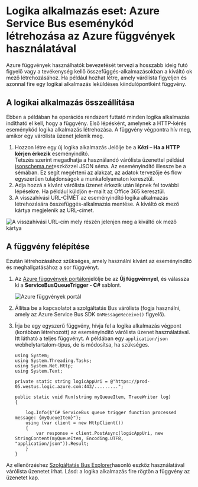 <properties
   pageTitle="Logika alkalmazás eset: létrehozása az Azure függvények szolgáltatás Bus eseménykód |} Microsoft Azure"
   description="Hozzon létre egy logikai alkalmazás szolgáltatás Bus eseményindító Azure függvények használatával"
   services="logic-apps,functions"
   documentationCenter=".net,nodejs,java"
   authors="jeffhollan"
   manager="dwrede"
   editor=""/>

<tags
   ms.service="logic-apps"
   ms.devlang="multiple"
   ms.topic="article"
   ms.tgt_pltfrm="na"
   ms.workload="integration"
   ms.date="05/23/2016"
   ms.author="jehollan"/>

# <a name="logic-app-scenario-create-an-azure-service-bus-trigger-by-using-azure-functions"></a>Logika alkalmazás eset: Azure Service Bus eseménykód létrehozása az Azure függvények használatával

Azure függvények használhatók bevezetését tervezi a hosszabb ideig futó figyelő vagy a tevékenység kellő összefüggés-alkalmazásokban a kiváltó ok mező létrehozásához. Ha például hozhat létre, amely várólista figyeljen és azonnal fire egy logikai alkalmazás leküldéses kiindulópontként függvény.

## <a name="build-the-logic-app"></a>A logikai alkalmazás összeállítása

Ebben a példában ha operációs rendszert futtató minden logika alkalmazás indítható el kell, hogy a függvény. Első lépésként, amelynek a HTTP-kérés eseménykód logika alkalmazás létrehozása. A függvény végpontra hív meg, amikor egy várólista üzenet jelenik meg.  

1. Hozzon létre egy új logika alkalmazás Jelölje be a **Kézi – Ha a HTTP kérjen érkezik** eseményindító.  
   Tetszés szerint megadhatja a használandó várólista üzenettel például [jsonschema.net](http://jsonschema.net)eszközzel JSON séma. Az eseményindító illessze be a sémában. Ez segít megérteni az alakzat, az adatok tervezője és flow egyszerűen tulajdonságok a munkafolyamaton keresztül.
1. Adja hozzá a kívánt várólista üzenet érkezik után lépnek fel további lépésekre. Ha például küldjön e-mailt az Office 365 keresztül.  
1. A visszahívási URL-CÍMÉT az eseményindító logika alkalmazás létrehozására összefüggés-alkalmazás mentése. A kiváltó ok mező kártya megjelenik az URL-címet.

![A visszahívási URL-cím mely részén jelenjen meg a kiváltó ok mező kártya][1]

## <a name="build-the-function"></a>A függvény felépítése

Ezután létrehozásához szükséges, amely használni kívánt az eseményindító és meghallgatásához a sor függvényt.

1. Az [Azure függvények portálon](https://functions.azure.com/signin)jelölje be az **Új függvénnyel**, és válassza ki a **ServiceBusQueueTrigger - C#** sablont.

    ![Azure függvények portál][2]

2. Állítsa be a kapcsolatot a szolgáltatás Bus várólista (fogja használni, amely az Azure Service Bus SDK `OnMessageReceive()` figyelő).
3. Írja be egy egyszerű függvény, hívja fel a logika alkalmazás végpont (korábban létrehozott) az eseményindító várólista üzenet használatával. Itt látható a teljes függvényt. A példában egy `application/json` webhelytartalom-típus, de is módosítsa, ha szükséges.

   ```
   using System;
   using System.Threading.Tasks;
   using System.Net.Http;
   using System.Text;

   private static string logicAppUri = @"https://prod-05.westus.logic.azure.com:443/.........";

   public static void Run(string myQueueItem, TraceWriter log)
   {

       log.Info($"C# ServiceBus queue trigger function processed message: {myQueueItem}");
       using (var client = new HttpClient())
       {
           var response = client.PostAsync(logicAppUri, new StringContent(myQueueItem, Encoding.UTF8, "application/json")).Result;
       }
   }
   ```

Az ellenőrzéshez [Szolgáltatás Bus Explorer](https://github.com/paolosalvatori/ServiceBusExplorer)hasonló eszköz használatával várólista üzenetet írhat. Lásd: a logika alkalmazás fire rögtön a függvény az üzenetet kap.

<!-- Image References -->
[1]: ./media/app-service-logic-scenario-function-sb-trigger/manualTrigger.PNG
[2]: ./media/app-service-logic-scenario-function-sb-trigger/newQueueTriggerFunction.PNG

